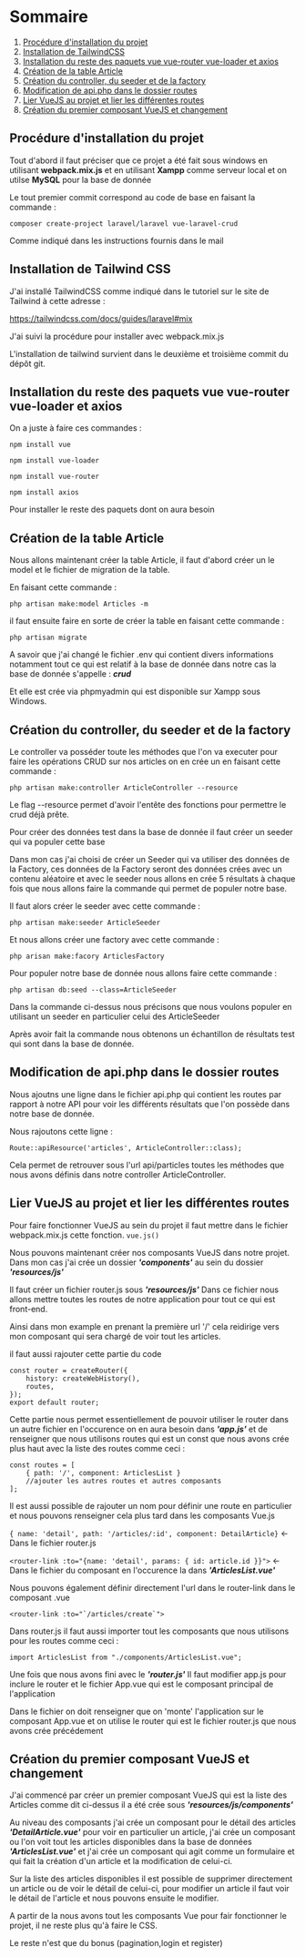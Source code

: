 # Sommaire
1. [Procédure d'installation du projet](#procédure-dinstallation-du-projet)
2. [Installation de TailwindCSS](#installation-de-tailwind-css)
3. [Installation du reste des paquets vue vue-router vue-loader et axios](#installation-du-reste-des-paquets-vue-vue-router-vue-loader-et-axios)
4. [Création de la table Article](#création-de-la-table-article)
5. [Création du controller, du seeder et de la factory](#création-du-controller-du-seeder-et-de-la-factory)
6. [Modification de api.php dans le dossier routes](#modification-de-apiphp-dans-le-dossier-routes)
7. [Lier VueJS au projet et lier les différentes routes](#lier-vuejs-au-projet-et-lier-les-différentes-routes)
8. [Création du premier composant VueJS et changement](#création-du-premier-composant-vuejs-et-changement)

## Procédure d'installation du projet
Tout d'abord il faut préciser que ce projet a été fait sous windows en utilisant <b>webpack.mix.js</b>
et en utilisant <b>Xampp</b> comme serveur local et on utilse <b>MySQL</b> pour la base de donnée

Le tout premier commit correspond au code de base en faisant la commande :

`composer create-project laravel/laravel vue-laravel-crud`

Comme indiqué dans les instructions fournis dans le mail

## Installation de Tailwind CSS
J'ai installé TailwindCSS comme indiqué dans le tutoriel sur le site de Tailwind à cette adresse :

https://tailwindcss.com/docs/guides/laravel#mix

J'ai suivi la procédure pour installer avec webpack.mix.js

L'installation de tailwind survient dans le deuxième et troisième commit du dépôt git.

## Installation du reste des paquets vue vue-router vue-loader et axios
On a juste à faire ces commandes :

`npm install vue`

`npm install vue-loader`

`npm install vue-router`

`npm install axios`

Pour installer le reste des paquets dont on aura besoin

## Création de la table Article
Nous allons maintenant créer la table Article, il faut d'abord créer un le model et 
le fichier de migration de la table.

En faisant cette commande :

`php artisan make:model Articles -m`

il faut ensuite faire en sorte de créer la table en faisant cette commande :

`php artisan migrate`

A savoir que j'ai changé le fichier .env qui contient divers informations notamment
tout ce qui est relatif à la base de donnée dans notre cas la base de donnée s'appelle :
<i><b>crud</b></i>

Et elle est crée via phpmyadmin  qui est disponible sur Xampp sous Windows.


## Création du controller, du seeder et de la factory
Le controller va posséder toute les méthodes que l'on va executer pour faire les opérations CRUD
sur nos articles on en crée un en faisant cette commande :

`php artisan make:controller ArticleController --resource`

Le flag --resource permet d'avoir l'entête des fonctions pour permettre le crud déjà prête.

Pour créer des données test dans la base de donnée il faut créer un seeder qui va populer cette base

Dans mon cas j'ai choisi de créer un Seeder qui va utiliser des données de la Factory, ces données de la 
Factory seront des données crées avec un contenu aléatoire et avec le seeder nous allons en crée
5 résultats à chaque fois que nous allons faire la commande qui permet de populer notre base.

Il faut alors créer le seeder avec cette commande :

`php artisan make:seeder ArticleSeeder`

Et nous allons créer une factory avec cette commande :

`php arisan make:facory ArticlesFactory`

Pour populer notre base de donnée nous allons faire cette commande :

`php artisan db:seed --class=ArticleSeeder`

Dans la commande ci-dessus nous précisons que nous voulons populer en utilisant un seeder en particulier
celui des ArticleSeeder

Après avoir fait la commande nous obtenons un échantillon de résultats test qui sont dans la base de donnée.

## Modification de api.php dans le dossier routes
Nous ajoutns une ligne dans le fichier api.php qui contient les routes par rapport à notre API pour voir
les différents résultats que l'on possède dans notre base de donnée.

Nous rajoutons cette ligne :

`Route::apiResource('articles', ArticleController::class);`

Cela permet de retrouver sous l'url api/particles toutes les méthodes que nous avons définis
dans notre controller ArticleController.

## Lier VueJS au projet et lier les différentes routes
Pour faire fonctionner VueJS au sein du projet il faut mettre dans le fichier webpack.mix.js
cette fonction. `vue.js()`

Nous pouvons maintenant créer nos composants VueJS dans notre projet. Dans mon cas j'ai crée un dossier
<b><i>'components'</b></i> au sein du dossier <b><i>'resources/js'</i></b>

Il faut créer un fichier router.js sous <i><b>'resources/js'</b></i>
Dans ce fichier nous allons mettre toutes les routes de notre application pour tout ce qui est
front-end.

Ainsi dans mon example en prenant la première url '/' cela reidirige vers mon composant qui sera
chargé de voir tout les articles.

il faut aussi rajouter cette partie du code 
```
const router = createRouter({
    history: createWebHistory(),
    routes,
});
export default router;
```
Cette partie nous permet essentiellement de pouvoir utiliser le router dans un autre fichier en l'occurence on en aura
besoin dans <b><i>'app.js'</i></b> et de renseigner que nous utilisons routes qui est un const que nous avons crée plus haut avec la liste
des routes comme ceci :

```
const routes = [
    { path: '/', component: ArticlesList }
    //ajouter les autres routes et autres composants
];
```
Il est aussi possible de rajouter un nom pour définir une route en particulier et nous pouvons renseigner cela plus tard dans les composants Vue.js

``{ name: 'detail', path: '/articles/:id', component: DetailArticle}`` <- Dans le fichier router.js

``<router-link :to="{name: 'detail', params: { id: article.id }}">`` <- Dans le fichier du composant en l'occurence la dans <b><i>'ArticlesList.vue'</i></b> 


Nous pouvons également définir directement l'url dans le router-link dans le composant .vue

``<router-link :to="`/articles/create`">``

Dans router.js il faut aussi importer tout les composants que nous utilisons pour les routes
comme ceci :

```
import ArticlesList from "./components/ArticlesList.vue";
```

Une fois que nous avons fini avec le <b><i>'router.js'</b></i>
Il faut modifier app.js pour inclure le router et le fichier App.vue qui est le composant principal de l'application

Dans le fichier on doit renseigner que on 'monte' l'application sur le composant App.vue et on utilise le router qui est
le fichier router.js que nous avons crée précédement

## Création du premier composant VueJS et changement
J'ai commencé par créer un premier composant VueJS qui est la liste des Articles comme dit
ci-dessus il a été crée sous <b><i>'resources/js/components'</b></i>

Au niveau des composants j'ai crée un composant pour le détail des articles <i><b>'DetailArticle.vue'</b></i> pour voir en particulier
un article, j'ai crée un composant ou l'on voit tout les articles disponibles dans la base de données <i><b>'ArticlesList.vue'</b></i>
et j'ai crée un composant qui agit comme un formulaire et qui fait la création d'un article et la modification de celui-ci.

Sur la liste des articles disponibles il est possible de supprimer directement un article ou de voir le détail de celui-ci,
pour modifier un article il faut voir le détail de l'article et nous pouvons ensuite le modifier.

A partir de la nous avons tout les composants Vue pour fair fonctionner le projet, il ne reste plus qu'à faire le CSS.

Le reste n'est que du bonus (pagination,login et register)
